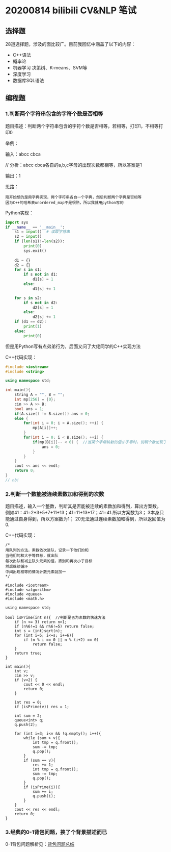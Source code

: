# 20200814 bilibili CV&NLP 笔试

## 选择题
28道选择题，涉及的面比较广。目前我回忆中涵盖了以下的内容：
* C++语法
* 概率论
* 机器学习 决策树、K-means、SVM等
* 深度学习
* 数据库SQL语法

## 编程题
### 1.判断两个字符串包含的字符个数是否相等
题目描述：判断两个字符串包含的字符个数是否相等，若相等，打印1，不相等打印0

举例：

输入：abcc cbca

// 分析：abcc cbca各自的a,b,c字母的出现次数都相等，所以答案是1

输出：1

思路：
```
刚开始想的是用字典实现，两个字符串各自一个字典，然后判断两个字典是否相等
因为C++的哈希表unordered_map不是很熟，所以我就用python写的
```
Python实现：
```python
import sys
if __name__ == '__main__':
    s1 = input()  # 读取字符串
    s2 = input()
    if (len(s1)!=len(s2)):
        print(0)
        sys.exit()
    
    d1 = {}
    d2 = {}
    for s in s1:
        if s not in d1:
            d1[s] = 1
        else:
            d1[s] += 1

    for s in s2:
        if s not in d2:
            d2[s] = 1
        else:
            d2[s] += 1
    if (d1 == d2):
        print(1)
    else:
        print(0)
```
但是用Python写有点弟弟行为，后面又问了大佬同学的C++实现方法

C++代码实现：
```cpp
#include <iostream>
#include <string>

using namespace std;

int main(){
    string A = "", B = "";
    int mp[256] = {0};
    cin >> A >> B;
    bool ans = 1;
    if(A.size() != B.size()) ans = 0;
    else {
        for(int i = 0; i < A.size(); ++i) {
            mp[A[i]]++;
        }
        for(int i = 0; i < B.size(); ++i) {
            if(mp[B[i]]-- < 0) {  //当某个字母映射的值小于零时，说明个数出现了不匹配问题
                ans = 0;
            }
        }
    }
    cout << ans << endl;
    return 0;
}
// nb!
```

### 2.判断一个数能被连续素数加和得到的次数

题目描述，输入一个整数，判断其是否能被连续的素数加和得到，算出方案数。
例如41：41=2+3+5+7+11+13；41=11+13+17；41=41.所以方案数为3；
3本身只能通过自身得到，所以方案数为1；
20无法通过连续素数加和得到，所以返回值为0.

C++代码实现：
```
/*
用队列的方法，素数依次进队，记录一下他们的和
当他们的和大于等目标，就出队
每次出队和减去队头元素的值，直到和再次小于目标
然后继续循环
中间出现相等的情况计数元素就加一
*/

#include <iostream>
#include <algorithm>
#include <queue>
#include <math.h>

using namespace std;

bool isPrime(int n){  //判断是否为素数的快速方法
    if (n <= 3) return n>1;
    if (n%6!=1 && n%6!=5) return false;
    int s = (int)sqrt(n);
    for (int i=5; i<=s; i+=6){
        if (n % i == 0 || n % (i+2) == 0)
            return false;
    }
    return true;
}

int main(){
    int v;
    cin >> v;
    if (v<2) {
        cout << 0 << endl;
        return 0;
    }
    
    int res = 0;
    if (isPrime(v)) res = 1;
    
    int sum = 2;
    queue<int> q;
    q.push(2);
    
    for (int i=3; i<v && !q.empty(); i++){
        while (sum > v){
            int tmp = q.front();
            sum -= tmp;
            q.pop();
        }
        if (sum == v){
            res += 1;
            int tmp = q.front();
            sum -= tmp;
            q.pop();
        }
        if (isPrime(i)){
            sum += i;
            q.push(i);
        }
    }
    cout << res << endl;
    return 0;
}
```

### 3.经典的0-1背包问题，换了个背景描述而已
0-1背包问题解析见：[背包问题总结](../LeetCode/背包问题.md)